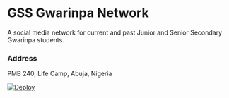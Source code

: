 # GSS Gwarinpa Network 
A social media network for current and past Junior and Senior Secondary Gwarinpa students.

### Address
PMB 240, Life Camp, Abuja, Nigeria

[![Deploy](https://www.herokucdn.com/deploy/button.svg)](https://dashboard.heroku.com/apps/gss-gwarinpa-network/activity)
